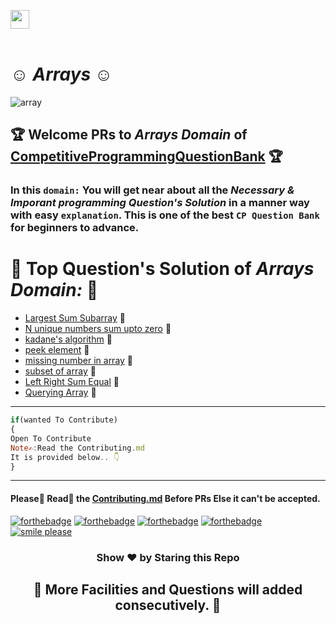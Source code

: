 <img align='center' height="30" src="https://img.shields.io/badge/Developers-Welcome-gold.svg?&style=for-the-badge&logo=KD&logoColor=blue" /></a> <br> <br>
# :relaxed: **_Arrays_** :relaxed:
![array](https://user-images.githubusercontent.com/75884061/112673194-7422c980-8e8a-11eb-941b-af307dce7d4d.png)
## :trophy:	 Welcome PRs to _**Arrays Domain**_ of [CompetitiveProgrammingQuestionBank](https://github.com/smv1999/CompetitiveProgrammingQuestionBank) :trophy:	
### In this `domain:` You will get near about all the _Necessary & Imporant programming Question's Solution_ in a manner way with easy `explanation`. This is one of the best `CP Question Bank` for beginners to advance.
#  :1st_place_medal:	Top Question's Solution of _**Arrays Domain:**_ :1st_place_medal:	
* [Largest Sum Subarray](https://github.com/smv1999/CompetitiveProgrammingQuestionBank/blob/master/Arrays/largest_sum_subarray.java) :star2:	
* [N unique numbers sum upto zero](https://github.com/smv1999/CompetitiveProgrammingQuestionBank/blob/master/Arrays/N_unique_numbers_sum_upto_zero.cpp) :star2:	
* [kadane's algorithm](https://github.com/smv1999/CompetitiveProgrammingQuestionBank/blob/master/Arrays/kadane's_algorithm.c) :star2:	
* [peek element](https://github.com/smv1999/CompetitiveProgrammingQuestionBank/blob/master/Arrays/peek_element.cpp) :star2:
* [missing number in array](https://github.com/smv1999/CompetitiveProgrammingQuestionBank/blob/master/Arrays/missing_number_in_array.cpp) :star2:
* [subset of array](https://github.com/smv1999/CompetitiveProgrammingQuestionBank/blob/master/Arrays/subset_of_array.cpp) :star2:
* [Left Right Sum Equal](https://github.com/smv1999/CompetitiveProgrammingQuestionBank/blob/master/Arrays/LeftRightSumEqual.cpp) :star2:
* [Querying Array](https://github.com/smv1999/CompetitiveProgrammingQuestionBank/blob/master/Arrays/QueryingArray.cpp) :star2:
***
```javascript
if(wanted To Contribute)
{
Open To Contribute
Note✍:Read the Contributing.md 
It is provided below.. 👇
}
```
***
#### Please🙏 Read📖 the [Contributing.md](https://github.com/smv1999/CompetitiveProgrammingQuestionBank/blob/master/CONTRIBUTING.md) Before PRs Else it can't be accepted.
[![forthebadge](https://forthebadge.com/images/badges/built-by-developers.svg)](https://forthebadge.com)
[![forthebadge](https://forthebadge.com/images/badges/built-with-love.svg)](https://forthebadge.com)
[![forthebadge](https://forthebadge.com/images/badges/built-with-swag.svg)](https://forthebadge.com)
[![forthebadge](https://forthebadge.com/images/badges/made-with-markdown.svg)](https://forthebadge.com)
[![smile please](https://forthebadge.com/images/badges/makes-people-smile.svg)](https://github.com/smv1999/CompetitiveProgrammingQuestionBank)
<h3 align="center"> Show ❤️ by Staring this Repo <h3> 
<h2 align="center">💌 More Facilities and Questions  will added consecutively. 💌</h2>
